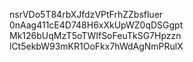 nsrVDo5T84rbXJfdzVPtFrhZZbsfluer
0nAag411cE4D748H6xXkUpWZ0qDSGgpt
Mk126bUqMzT5oTWIfSoFeuTkSG7Hpzzn
lCt5ekbW93mKR1OoFkx7hWdAgNmPRulX
